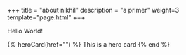 +++
title = "about nikhil"
description = "a primer"
weight=3
template="page.html"
+++

Hello World!

{% heroCard(href="") %}
This is a hero card
{% end %}